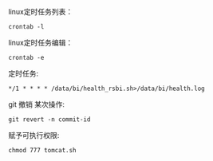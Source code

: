 linux定时任务列表：

` crontab -l `

linux定时任务编辑：

`crontab -e`

定时任务:

`*/1 * * * * /data/bi/health_rsbi.sh>/data/bi/health.log`

git 撤销 某次操作:

`git revert -n commit-id `

赋予可执行权限:

`chmod 777 tomcat.sh`

